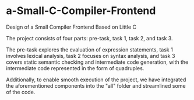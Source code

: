 # a-Small-C-Compiler-Frontend
Design of a Small Compiler Frontend Based on Little C

The project consists of four parts: pre-task, task 1, task 2, and task 3. 

The pre-task explores the evaluation of expression statements, task 1 involves lexical analysis, task 2 focuses on syntax analysis, and task 3 covers static semantic checking and intermediate code generation, with the intermediate code represented in the form of quadruples. 

Additionally, to enable smooth execution of the project, we have integrated the aforementioned components into the "all" folder and streamlined some of the code.
